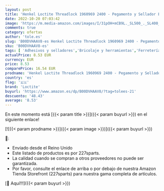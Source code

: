 ```yaml
---
layout: post
title: 'Henkel Loctite Threadlock 1960969 2400 - Pegamento y Sellador Especifico Fija Tornillos Media Potencia - Franqueo libre!'
date: 2022-10-20 07:03:42
image: 'https://m.media-amazon.com/images/I/31pOH+mCB9L._SL500_._SL400_.jpg'
comments: true
category: ofertas
author: 'tole.es'
slug: 'B00DVHAAV8-es Henkel Loctite Threadlock 1960969 2400 - Pegamento y...'
sku: 'B00DVHAAV8-es'
tags: [ 'Adhesivos y selladores','Bricolaje y herramientas','Ferretería','Selladores','loctite','🇪🇸', ]
actualPrice: 8.53 EUR
currency: EUR
price: 8.53
comparePrice: 16.54 EUR
prodname: 'Henkel Loctite Threadlock 1960969 2400 - Pegamento y Sellador Especifico Fija Tornillos Media Potencia - Franqueo libre!'
country: 'es'
flag: '🇪🇸'
brand: 'Loctite'
buyurl: 'https://www.amazon.es/dp/B00DVHAAV8/?tag=tolees-21'
descuento: '48.43'
average: '8.53'
---
```


En este momento está [{{< param title >}}]({{< param buyurl >}}) en el siguiente enlace!

[![{{< param prodname >}}]({{< param image >}})]({{< param buyurl >}})

🔎:

- Enviado desde el Reino Unido
- Este listado de productos es por 227sparts.
- La calidad cuando se compran a otros proveedores no puede ser garantizada.
- Por favor, consulte el enlace de arriba o por debajo de nuestra Amazon Tienda Storefront (227sparts) para nuestra gama completa de artículos.

[🛒 Aquí!!!]({{< param buyurl >}})

